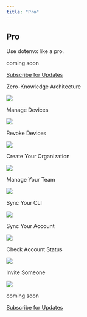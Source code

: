 ```yaml
---
title: "Pro"
---
```


<section class="max-w-3xl mx-auto mt-20 flex flex-col px-5">
  <h2 class="my-5 text-center text-5xl sm:text-6xl md:text-7xl lg:text-8xl font-bold tracking-tight leading-none text-zinc-950 dark:text-[#ECD53F]">Pro</h2>
  <p class="mx-auto mt-3 max-w-3xl text-center text-md md:text-lg text-zinc-600 leading-2 mb-6">Use dotenvx like a pro.</p>

  <p class="text-center mb-3 font-bold">coming soon</p>
  <p class="text-center my-3 font-bold"><a class="link-primary underline font-semibold" href="https://github.com/dotenvx/dotenvx/issues/259">Subscribe for Updates</a></p>

  <p class="text-center my-3 mt-40 text-md text-zinc-600">Zero-Knowledge Architecture</p>
  <img src="https://github.com/user-attachments/assets/ad180d63-353b-4435-b48a-14c49993fbbe" class="rounded-md my-3 border border-zinc-200 dark:border-zinc-800"/>

  <p class="text-center my-3 text-md text-zinc-600">Manage Devices</p>
  <img src="https://github.com/user-attachments/assets/5fe7c03b-e056-42b6-b267-54c7f55e90cf" class="rounded-md my-3 border border-zinc-200 dark:border-zinc-800"/>

  <p class="text-center my-3 text-md text-zinc-600">Revoke Devices</p>
  <img src="https://github.com/user-attachments/assets/a446ce80-151a-43b1-a866-bd25b3f7f1e9" class="rounded-md my-3 border border-zinc-200 dark:border-zinc-800"/>

  <p class="text-center my-3 text-md text-zinc-600">Create Your Organization</p>
  <img src="https://github.com/user-attachments/assets/975bd8b9-0e79-47da-b329-548218157388" class="rounded-md my-3 border border-zinc-200 dark:border-zinc-800"/>

  <p class="text-center my-3 text-md text-zinc-600">Manage Your Team</p>
  <img src="https://github.com/user-attachments/assets/602c8597-8637-432c-ad30-4213d1c39718" class="rounded-md my-3 border border-zinc-200 dark:border-zinc-800"/>

  <p class="text-center my-3 text-md text-zinc-600">Sync Your CLI</p>
  <img src="https://github.com/user-attachments/assets/c1a0dc3a-fef6-4d4a-a1ef-31f40ddc9685" class="rounded-md my-3 border border-zinc-200 dark:border-zinc-800"/>

  <p class="text-center my-3 text-md text-zinc-600">Sync Your Account</p>
  <img src="https://github.com/user-attachments/assets/00a6c24d-ecec-4cf4-84d7-6ee2d3750e5c" class="rounded-md my-3 border border-zinc-200 dark:border-zinc-800"/>

  <p class="text-center my-3 text-md text-zinc-600">Check Account Status</p>
  <img src="https://github.com/user-attachments/assets/11de31db-3f63-4e45-8e24-4f05187df4fc" class="rounded-md my-3 border border-zinc-200 dark:border-zinc-800"/>

  <p class="text-center my-3 text-md text-zinc-600">Invite Someone</p>
  <img src="https://github.com/user-attachments/assets/f1e86634-0236-44bb-acea-e15509367d24" class="rounded-md my-3 border border-zinc-200 dark:border-zinc-800"/>

  <p class="text-center my-3 font-bold">coming soon</p>
  <p class="text-center my-3 font-bold"><a class="link-primary underline font-semibold" href="https://github.com/dotenvx/dotenvx/issues/259">Subscribe for Updates</a></p>
</section>
